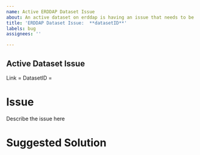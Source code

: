 ```yaml
---
name: Active ERDDAP Dataset Issue
about: An active dataset on erddap is having an issue that needs to be corrected.
title: 'ERDDAP Dataset Issue:  **datasetID**'
labels: bug
assignees: ''

---
```


## Active Dataset Issue 
Link = 
DatasetID = 

# Issue
Describe the issue here

# Suggested Solution
